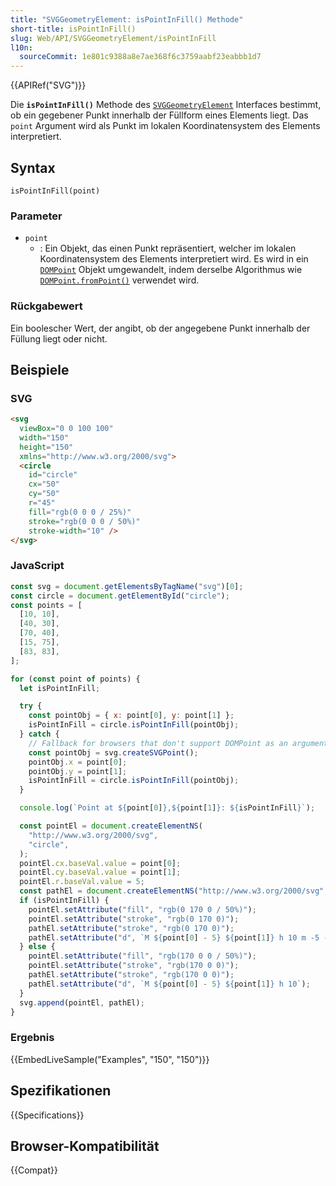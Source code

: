 ```yaml
---
title: "SVGGeometryElement: isPointInFill() Methode"
short-title: isPointInFill()
slug: Web/API/SVGGeometryElement/isPointInFill
l10n:
  sourceCommit: 1e801c9388a8e7ae368f6c3759aabf23eabbb1d7
---
```


{{APIRef("SVG")}}

Die **`isPointInFill()`** Methode des [`SVGGeometryElement`](/de/docs/Web/API/SVGGeometryElement) Interfaces bestimmt, ob ein gegebener Punkt innerhalb der Füllform eines Elements liegt. Das `point` Argument wird als Punkt im lokalen Koordinatensystem des Elements interpretiert.

## Syntax

```js-nolint
isPointInFill(point)
```

### Parameter

- `point`
  - : Ein Objekt, das einen Punkt repräsentiert, welcher im lokalen Koordinatensystem des Elements interpretiert wird. Es wird in ein [`DOMPoint`](/de/docs/Web/API/DOMPoint) Objekt umgewandelt, indem derselbe Algorithmus wie [`DOMPoint.fromPoint()`](/de/docs/Web/API/DOMPoint/fromPoint_static) verwendet wird.

### Rückgabewert

Ein boolescher Wert, der angibt, ob der angegebene Punkt innerhalb der Füllung liegt oder nicht.

## Beispiele

### SVG

```html
<svg
  viewBox="0 0 100 100"
  width="150"
  height="150"
  xmlns="http://www.w3.org/2000/svg">
  <circle
    id="circle"
    cx="50"
    cy="50"
    r="45"
    fill="rgb(0 0 0 / 25%)"
    stroke="rgb(0 0 0 / 50%)"
    stroke-width="10" />
</svg>
```

### JavaScript

```js
const svg = document.getElementsByTagName("svg")[0];
const circle = document.getElementById("circle");
const points = [
  [10, 10],
  [40, 30],
  [70, 40],
  [15, 75],
  [83, 83],
];

for (const point of points) {
  let isPointInFill;

  try {
    const pointObj = { x: point[0], y: point[1] };
    isPointInFill = circle.isPointInFill(pointObj);
  } catch {
    // Fallback for browsers that don't support DOMPoint as an argument
    const pointObj = svg.createSVGPoint();
    pointObj.x = point[0];
    pointObj.y = point[1];
    isPointInFill = circle.isPointInFill(pointObj);
  }

  console.log(`Point at ${point[0]},${point[1]}: ${isPointInFill}`);

  const pointEl = document.createElementNS(
    "http://www.w3.org/2000/svg",
    "circle",
  );
  pointEl.cx.baseVal.value = point[0];
  pointEl.cy.baseVal.value = point[1];
  pointEl.r.baseVal.value = 5;
  const pathEl = document.createElementNS("http://www.w3.org/2000/svg", "path");
  if (isPointInFill) {
    pointEl.setAttribute("fill", "rgb(0 170 0 / 50%)");
    pointEl.setAttribute("stroke", "rgb(0 170 0)");
    pathEl.setAttribute("stroke", "rgb(0 170 0)");
    pathEl.setAttribute("d", `M ${point[0] - 5} ${point[1]} h 10 m -5 -5 v 10`);
  } else {
    pointEl.setAttribute("fill", "rgb(170 0 0 / 50%)");
    pointEl.setAttribute("stroke", "rgb(170 0 0)");
    pathEl.setAttribute("stroke", "rgb(170 0 0)");
    pathEl.setAttribute("d", `M ${point[0] - 5} ${point[1]} h 10`);
  }
  svg.append(pointEl, pathEl);
}
```

### Ergebnis

{{EmbedLiveSample("Examples", "150", "150")}}

## Spezifikationen

{{Specifications}}

## Browser-Kompatibilität

{{Compat}}
